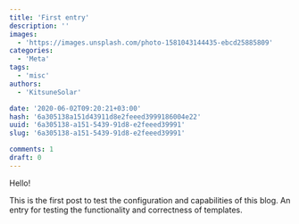 ```yaml
---
title: 'First entry'
description: ''
images:
  - 'https://images.unsplash.com/photo-1581043144435-ebcd25885809'
categories:
  - 'Meta'
tags:
  - 'misc'
authors:
  - 'KitsuneSolar'

date: '2020-06-02T09:20:21+03:00'
hash: '6a305138a151d43911d8e2feeed3999186004e22'
uuid: '6a305138-a151-5439-91d8-e2feeed39991'
slug: '6a305138-a151-5439-91d8-e2feeed39991'

comments: 1
draft: 0
---
```


Hello!

<!--more-->

This is the first post to test the configuration and capabilities of this blog. An entry for testing the functionality and correctness of templates.
